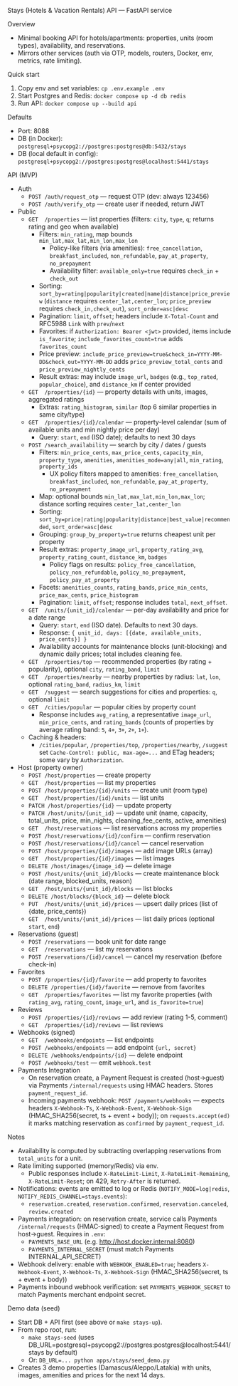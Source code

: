 Stays (Hotels & Vacation Rentals) API — FastAPI service

Overview
- Minimal booking API for hotels/apartments: properties, units (room types), availability, and reservations.
- Mirrors other services (auth via OTP, models, routers, Docker, env, metrics, rate limiting).

Quick start
1) Copy env and set variables: `cp .env.example .env`
2) Start Postgres and Redis: `docker compose up -d db redis`
3) Run API: `docker compose up --build api`

Defaults
- Port: 8088
- DB (in Docker): `postgresql+psycopg2://postgres:postgres@db:5432/stays`
- DB (local default in config): `postgresql+psycopg2://postgres:postgres@localhost:5441/stays`

API (MVP)
- Auth
  - `POST /auth/request_otp` — request OTP (dev: always 123456)
  - `POST /auth/verify_otp` — create user if needed, return JWT
- Public
  - `GET  /properties` — list properties (filters: `city`, `type`, `q`; returns rating and geo when available)
    - Filters: `min_rating`, map bounds `min_lat,max_lat,min_lon,max_lon`
      - Policy-like filters (via amenities): `free_cancellation`, `breakfast_included`, `non_refundable`, `pay_at_property`, `no_prepayment`
      - Availability filter: `available_only=true` requires `check_in` + `check_out`
    - Sorting: `sort_by=rating|popularity|created|name|distance|price_preview` (`distance` requires `center_lat,center_lon`; `price_preview` requires `check_in,check_out`), `sort_order=asc|desc`
    - Pagination: `limit`, `offset`; headers include `X-Total-Count` and RFC5988 `Link` with `prev`/`next`
    - Favorites: if `Authorization: Bearer <jwt>` provided, items include `is_favorite`; `include_favorites_count=true` adds `favorites_count`
    - Price preview: `include_price_preview=true&check_in=YYYY-MM-DD&check_out=YYYY-MM-DD` adds `price_preview_total_cents` and `price_preview_nightly_cents`
    - Result extras: may include `image_url`, `badges` (e.g., `top_rated`, `popular_choice`), and `distance_km` if center provided
  - `GET  /properties/{id}` — property details with units, images, aggregated ratings
    - Extras: `rating_histogram`, `similar` (top 6 similar properties in same city/type)
  - `GET  /properties/{id}/calendar` — property-level calendar (sum of available units and min nightly price per day)
    - Query: `start`, `end` (ISO date); defaults to next 30 days
  - `POST /search_availability` — search by city / dates / guests
    - Filters: `min_price_cents`, `max_price_cents`, `capacity_min`, `property_type`, `amenities`, `amenities_mode=any|all`, `min_rating`, `property_ids`
      - UX policy filters mapped to amenities: `free_cancellation`, `breakfast_included`, `non_refundable`, `pay_at_property`, `no_prepayment`
    - Map: optional bounds `min_lat,max_lat,min_lon,max_lon`; distance sorting requires `center_lat,center_lon`
    - Sorting: `sort_by=price|rating|popularity|distance|best_value|recommended`, `sort_order=asc|desc`
    - Grouping: `group_by_property=true` returns cheapest unit per property
    - Result extras: `property_image_url`, `property_rating_avg`, `property_rating_count`, `distance_km`, `badges`
      - Policy flags on results: `policy_free_cancellation`, `policy_non_refundable`, `policy_no_prepayment`, `policy_pay_at_property`
    - Facets: `amenities_counts`, `rating_bands`, `price_min_cents`, `price_max_cents`, `price_histogram`
    - Pagination: `limit`, `offset`; response includes `total`, `next_offset`.
  - `GET  /units/{unit_id}/calendar` — per-day availability and price for a date range
    - Query: `start`, `end` (ISO date). Defaults to next 30 days.
    - Response: `{ unit_id, days: [{date, available_units, price_cents}] }`
    - Availability accounts for maintenance blocks (unit‑blocking) and dynamic daily prices; total includes cleaning fee.
  - `GET  /properties/top` — recommended properties (by rating + popularity), optional `city`, `rating_band`, `limit`
  - `GET  /properties/nearby` — nearby properties by radius: `lat`, `lon`, optional `rating_band`, `radius_km`, `limit`
  - `GET  /suggest` — search suggestions for cities and properties: `q`, optional `limit`
  - `GET  /cities/popular` — popular cities by property count
    - Response includes `avg_rating`, a representative `image_url`, `min_price_cents`, and `rating_bands` (counts of properties by average rating band: `5`, `4+`, `3+`, `2+`, `1+`).
  - Caching & headers:
    - `/cities/popular`, `/properties/top`, `/properties/nearby`, `/suggest` set `Cache-Control: public, max-age=...` and ETag headers; some vary by `Authorization`.
- Host (property owner)
  - `POST /host/properties` — create property
  - `GET  /host/properties` — list my properties
  - `POST /host/properties/{id}/units` — create unit (room type)
  - `GET  /host/properties/{id}/units` — list units
  - `PATCH /host/properties/{id}` — update property
  - `PATCH /host/units/{unit_id}` — update unit (name, capacity, total_units, price, min_nights, cleaning_fee_cents, active, amenities)
  - `GET  /host/reservations` — list reservations across my properties
  - `POST /host/reservations/{id}/confirm` — confirm reservation
  - `POST /host/reservations/{id}/cancel` — cancel reservation
  - `POST /host/properties/{id}/images` — add image URLs (array)
  - `GET  /host/properties/{id}/images` — list images
  - `DELETE /host/images/{image_id}` — delete image
  - `POST /host/units/{unit_id}/blocks` — create maintenance block (date range, blocked_units, reason)
  - `GET  /host/units/{unit_id}/blocks` — list blocks
  - `DELETE /host/blocks/{block_id}` — delete block
  - `PUT  /host/units/{unit_id}/prices` — upsert daily prices (list of {date, price_cents})
  - `GET  /host/units/{unit_id}/prices` — list daily prices (optional `start`, `end`)
- Reservations (guest)
  - `POST /reservations` — book unit for date range
  - `GET  /reservations` — list my reservations
  - `POST /reservations/{id}/cancel` — cancel my reservation (before check-in)
- Favorites
  - `POST /properties/{id}/favorite` — add property to favorites
  - `DELETE /properties/{id}/favorite` — remove from favorites
  - `GET  /properties/favorites` — list my favorite properties (with `rating_avg`, `rating_count`, `image_url`, and `is_favorite=true`)
- Reviews
  - `POST /properties/{id}/reviews` — add review (rating 1-5, comment)
  - `GET  /properties/{id}/reviews` — list reviews
- Webhooks (signed)
  - `GET  /webhooks/endpoints` — list endpoints
  - `POST /webhooks/endpoints` — add endpoint `{url, secret}`
  - `DELETE /webhooks/endpoints/{id}` — delete endpoint
  - `POST /webhooks/test` — emit `webhook.test`
 - Payments Integration
   - On reservation create, a Payment Request is created (host→guest) via Payments `/internal/requests` using HMAC headers. Stores `payment_request_id`.
   - Incoming payments webhook: `POST /payments/webhooks` — expects headers `X-Webhook-Ts`, `X-Webhook-Event`, `X-Webhook-Sign` (HMAC_SHA256(secret, ts + event + body)); on `requests.accept(ed)` it marks matching reservation as `confirmed` by `payment_request_id`.

Notes
- Availability is computed by subtracting overlapping reservations from `total_units` for a unit.
- Rate limiting supported (memory/Redis) via env.
  - Public responses include `X-RateLimit-Limit`, `X-RateLimit-Remaining`, `X-RateLimit-Reset`; on 429, `Retry-After` is returned.
- Notifications: events are emitted to log or Redis (`NOTIFY_MODE=log|redis`, `NOTIFY_REDIS_CHANNEL=stays.events`):
  - `reservation.created`, `reservation.confirmed`, `reservation.canceled`, `review.created`
- Payments integration: on reservation create, service calls Payments `/internal/requests` (HMAC‑signed) to create a Payment Request from host→guest. Requires in `.env`:
  - `PAYMENTS_BASE_URL` (e.g. http://host.docker.internal:8080)
  - `PAYMENTS_INTERNAL_SECRET` (must match Payments INTERNAL_API_SECRET)
- Webhook delivery: enable with `WEBHOOK_ENABLED=true`; headers `X-Webhook-Event`, `X-Webhook-Ts`, `X-Webhook-Sign` (HMAC_SHA256(secret, ts + event + body))
 - Payments inbound webhook verification: set `PAYMENTS_WEBHOOK_SECRET` to match Payments merchant endpoint secret.

Demo data (seed)
- Start DB + API first (see above or `make stays-up`).
- From repo root, run:
  - `make stays-seed` (uses DB_URL=postgresql+psycopg2://postgres:postgres@localhost:5441/stays by default)
  - Or: `DB_URL=... python apps/stays/seed_demo.py`
- Creates 3 demo properties (Damascus/Aleppo/Latakia) with units, images, amenities and prices for the next 14 days.
